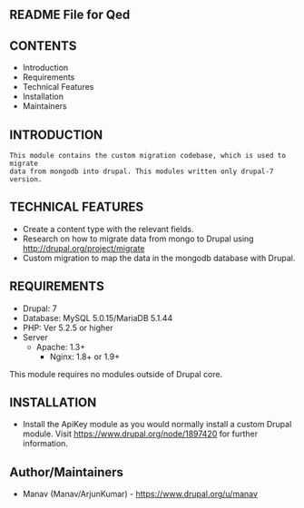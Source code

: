 README File for Qed
---------------------------

CONTENTS
---------------------

 * Introduction
 * Requirements
 * Technical Features
 * Installation
 * Maintainers

INTRODUCTION
------------

	This module contains the custom migration codebase, which is used to migrate
	data from mongodb into drupal. This modules written only drupal-7 version. 

TECHNICAL FEATURES
------------
 - Create a content type with the relevant fields.
 - Research on how to migrate data from mongo to Drupal using http://drupal.org/project/migrate
 - Custom migration to map the data in the mongodb database with Drupal.


REQUIREMENTS
------------
 - Drupal: 7
 - Database: MySQL 5.0.15/MariaDB 5.1.44
 - PHP: Ver 5.2.5 or higher
 - Server
   - Apache: 1.3+
	 - Nginx: 1.8+ or 1.9+

This module requires no modules outside of Drupal core.


INSTALLATION
------------

 - Install the ApiKey module as you would normally install a custom Drupal
   module. Visit https://www.drupal.org/node/1897420 for further information.


Author/Maintainers
------------------

 - Manav (Manav/ArjunKumar) - https://www.drupal.org/u/manav
